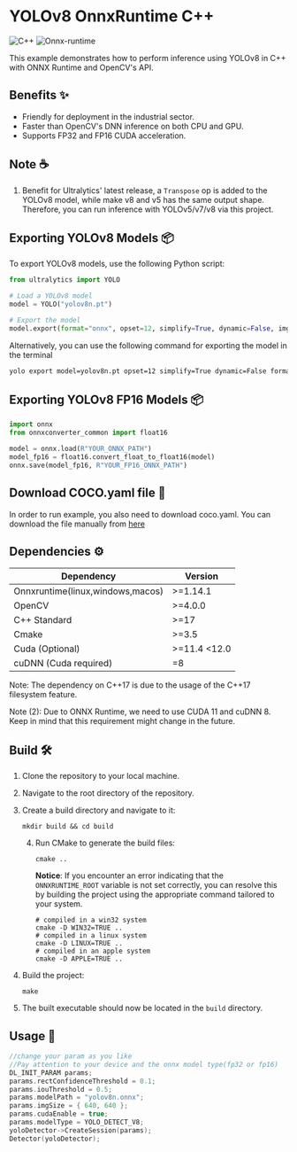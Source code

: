 # YOLOv8 OnnxRuntime C++

<img alt="C++" src="https://img.shields.io/badge/C++-17-blue.svg?style=flat&logo=c%2B%2B"> <img alt="Onnx-runtime" src="https://img.shields.io/badge/OnnxRuntime-717272.svg?logo=Onnx&logoColor=white">

This example demonstrates how to perform inference using YOLOv8 in C++ with ONNX Runtime and OpenCV's API.

## Benefits ✨

- Friendly for deployment in the industrial sector.
- Faster than OpenCV's DNN inference on both CPU and GPU.
- Supports FP32 and FP16 CUDA acceleration.

## Note ☕

1. Benefit for Ultralytics' latest release, a `Transpose` op is added to the YOLOv8 model, while make v8 and v5 has the same output shape. Therefore, you can run inference with YOLOv5/v7/v8 via this project.

## Exporting YOLOv8 Models 📦

To export YOLOv8 models, use the following Python script:

```python
from ultralytics import YOLO

# Load a YOLOv8 model
model = YOLO("yolov8n.pt")

# Export the model
model.export(format="onnx", opset=12, simplify=True, dynamic=False, imgsz=640)
```

Alternatively, you can use the following command for exporting the model in the terminal

```bash
yolo export model=yolov8n.pt opset=12 simplify=True dynamic=False format=onnx imgsz=640,640
```

## Exporting YOLOv8 FP16 Models 📦

```python
import onnx
from onnxconverter_common import float16

model = onnx.load(R"YOUR_ONNX_PATH")
model_fp16 = float16.convert_float_to_float16(model)
onnx.save(model_fp16, R"YOUR_FP16_ONNX_PATH")
```

## Download COCO.yaml file 📂

In order to run example, you also need to download coco.yaml. You can download the file manually from [here](https://raw.githubusercontent.com/ultralytics/ultralytics/main/ultralytics/cfg/datasets/coco.yaml)

## Dependencies ⚙️

| Dependency                       | Version       |
| -------------------------------- | ------------- |
| Onnxruntime(linux,windows,macos) | >=1.14.1      |
| OpenCV                           | >=4.0.0       |
| C++ Standard                     | >=17          |
| Cmake                            | >=3.5         |
| Cuda (Optional)                  | >=11.4 \<12.0 |
| cuDNN (Cuda required)            | =8            |

Note: The dependency on C++17 is due to the usage of the C++17 filesystem feature.

Note (2): Due to ONNX Runtime, we need to use CUDA 11 and cuDNN 8. Keep in mind that this requirement might change in the future.

## Build 🛠️

1. Clone the repository to your local machine.

2. Navigate to the root directory of the repository.

3. Create a build directory and navigate to it:

   ```console
   mkdir build && cd build
   ```

   4. Run CMake to generate the build files:

      ```console
      cmake ..
      ```
   
      **Notice**:
      If you encounter an error indicating that the `ONNXRUNTIME_ROOT` variable is not set correctly, you can resolve this by building the project using the appropriate command tailored to your system.
      ```console
      # compiled in a win32 system
      cmake -D WIN32=TRUE ..
      # compiled in a linux system
      cmake -D LINUX=TRUE ..
      # compiled in an apple system
      cmake -D APPLE=TRUE ..
      ```

5. Build the project:

   ```console
   make
   ```

6. The built executable should now be located in the `build` directory.

## Usage 🚀

```c++
//change your param as you like
//Pay attention to your device and the onnx model type(fp32 or fp16)
DL_INIT_PARAM params;
params.rectConfidenceThreshold = 0.1;
params.iouThreshold = 0.5;
params.modelPath = "yolov8n.onnx";
params.imgSize = { 640, 640 };
params.cudaEnable = true;
params.modelType = YOLO_DETECT_V8;
yoloDetector->CreateSession(params);
Detector(yoloDetector);
```
